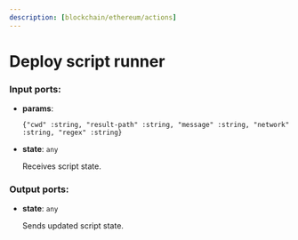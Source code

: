 ```yaml
---
description: [blockchain/ethereum/actions]
---
```


# Deploy script runner

### Input ports:

* __params__: 
    ```
    {"cwd" :string, "result-path" :string, "message" :string, "network" :string, "regex" :string}
    ```


* __state__: `any`

    Receives script state.

### Output ports:

* __state__: `any`

    Sends updated script state.

